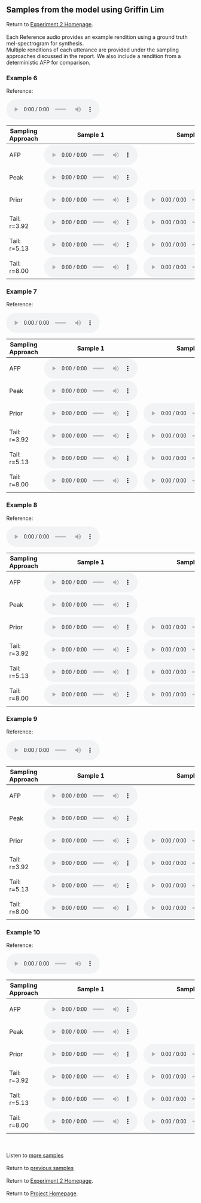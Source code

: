 <!-- exp 1a -->

## Samples from the model using Griffin Lim

Return to [Experiment 2 Homepage](https://ljlj9.github.io/mscproject/experiment_2_test.html).
<br><br>
Each Reference audio provides an example rendition using a ground truth mel-spectrogram for synthesis.
<br>
Multiple renditions of each utterance are provided under the sampling approaches discussed in the report.
We also include a rendition from a deterministic AFP for comparison.
### Example 6

Reference:          
<p><audio src="Experiment2/Example6/reference.wav" controls style="width: 250px;"></audio></p>

| Sampling Approach | Sample 1 | Sample 2 | Sample 3 | Sample 4 | Sample 5 |
| --- | --- | --- | --- | --- | --- |
| AFP | <audio src="afp_web_samples/Example6.wav" controls style="width: 250px;"></audio> | | | | |
| Peak  | <audio src="Experiment2/Example6/peak/sample_1.wav" controls style="width: 250px;"></audio> | | | | |
| Prior | <audio src="Experiment2/Example6/prior/sample_1.wav" controls style="width: 250px;"></audio> | <audio src="Experiment2/Example6/prior/sample_2.wav" controls style="width: 250px;"></audio> | <audio src="Experiment2/Example6/prior/sample_3.wav" controls style="width: 250px;"></audio> | <audio src="Experiment2/Example6/prior/sample_4.wav" controls style="width: 250px;"></audio> | <audio src="Experiment2/Example6/prior/sample_5.wav" controls style="width: 250px;"></audio> |
| Tail: r=3.92 | <audio src="Experiment2/Example6/tail392/sample_1.wav" controls style="width: 250px;"></audio> | <audio src="Experiment2/Example6/tail392/sample_2.wav" controls style="width: 250px;"></audio> | <audio src="Experiment2/Example6/tail392/sample_3.wav" controls style="width: 250px;"></audio> | <audio src="Experiment2/Example6/tail392/sample_4.wav" controls style="width: 250px;"></audio> | <audio src="Experiment2/Example6/tail392/sample_5.wav" controls style="width: 250px;"></audio> |
| Tail: r=5.13 | <audio src="Experiment2/Example6/tail513/sample_1.wav" controls style="width: 250px;"></audio> | <audio src="Experiment2/Example6/tail513/sample_2.wav" controls style="width: 250px;"></audio> | <audio src="Experiment2/Example6/tail513/sample_3.wav" controls style="width: 250px;"></audio> | <audio src="Experiment2/Example6/tail513/sample_4.wav" controls style="width: 250px;"></audio> | <audio src="Experiment2/Example6/tail513/sample_5.wav" controls style="width: 250px;"></audio> |
| Tail: r=8.00 | <audio src="Experiment2/Example6/tail8/sample_1.wav" controls style="width: 250px;"></audio> | <audio src="Experiment2/Example6/tail8/sample_2.wav" controls style="width: 250px;"></audio> | <audio src="Experiment2/Example6/tail8/sample_3.wav" controls style="width: 250px;"></audio> | <audio src="Experiment2/Example6/tail8/sample_4.wav" controls style="width: 250px;"></audio> | <audio src="Experiment2/Example6/tail8/sample_5.wav" controls style="width: 250px;"></audio> |

### Example 7

Reference:          
<p><audio src="Experiment2/Example7/reference.wav" controls style="width: 250px;"></audio></p>

| Sampling Approach | Sample 1 | Sample 2 | Sample 3 | Sample 4 | Sample 5 |
| --- | --- | --- | --- | --- | --- |
| AFP | <audio src="afp_web_samples/Example7.wav" controls style="width: 250px;"></audio> | | | | |
| Peak  | <audio src="Experiment2/Example7/peak/sample_1.wav" controls style="width: 250px;"></audio> | | | | |
| Prior | <audio src="Experiment2/Example7/prior/sample_1.wav" controls style="width: 250px;"></audio> | <audio src="Experiment2/Example7/prior/sample_2.wav" controls style="width: 250px;"></audio> | <audio src="Experiment2/Example7/prior/sample_3.wav" controls style="width: 250px;"></audio> | <audio src="Experiment2/Example7/prior/sample_4.wav" controls style="width: 250px;"></audio> | <audio src="Experiment2/Example7/prior/sample_5.wav" controls style="width: 250px;"></audio> |
| Tail: r=3.92 | <audio src="Experiment2/Example7/tail392/sample_1.wav" controls style="width: 250px;"></audio> | <audio src="Experiment2/Example7/tail392/sample_2.wav" controls style="width: 250px;"></audio> | <audio src="Experiment2/Example7/tail392/sample_3.wav" controls style="width: 250px;"></audio> | <audio src="Experiment2/Example7/tail392/sample_4.wav" controls style="width: 250px;"></audio> | <audio src="Experiment2/Example7/tail392/sample_5.wav" controls style="width: 250px;"></audio> |
| Tail: r=5.13 | <audio src="Experiment2/Example7/tail513/sample_1.wav" controls style="width: 250px;"></audio> | <audio src="Experiment2/Example7/tail513/sample_2.wav" controls style="width: 250px;"></audio> | <audio src="Experiment2/Example7/tail513/sample_3.wav" controls style="width: 250px;"></audio> | <audio src="Experiment2/Example7/tail513/sample_4.wav" controls style="width: 250px;"></audio> | <audio src="Experiment2/Example7/tail513/sample_5.wav" controls style="width: 250px;"></audio> |
| Tail: r=8.00 | <audio src="Experiment2/Example7/tail8/sample_1.wav" controls style="width: 250px;"></audio> | <audio src="Experiment2/Example7/tail8/sample_2.wav" controls style="width: 250px;"></audio> | <audio src="Experiment2/Example7/tail8/sample_3.wav" controls style="width: 250px;"></audio> | <audio src="Experiment2/Example7/tail8/sample_4.wav" controls style="width: 250px;"></audio> | <audio src="Experiment2/Example7/tail8/sample_5.wav" controls style="width: 250px;"></audio> |

### Example 8

Reference:          
<p><audio src="Experiment2/Example8/reference.wav" controls style="width: 250px;"></audio></p>

| Sampling Approach | Sample 1 | Sample 2 | Sample 3 | Sample 4 | Sample 5 |
| --- | --- | --- | --- | --- | --- |
| AFP | <audio src="afp_web_samples/Example8.wav" controls style="width: 250px;"></audio> | | | | |
| Peak  | <audio src="Experiment2/Example8/peak/sample_1.wav" controls style="width: 250px;"></audio> | | | | |
| Prior | <audio src="Experiment2/Example8/prior/sample_1.wav" controls style="width: 250px;"></audio> | <audio src="Experiment2/Example8/prior/sample_2.wav" controls style="width: 250px;"></audio> | <audio src="Experiment2/Example8/prior/sample_3.wav" controls style="width: 250px;"></audio> | <audio src="Experiment2/Example8/prior/sample_4.wav" controls style="width: 250px;"></audio> | <audio src="Experiment2/Example8/prior/sample_5.wav" controls style="width: 250px;"></audio> |
| Tail: r=3.92 | <audio src="Experiment2/Example8/tail392/sample_1.wav" controls style="width: 250px;"></audio> | <audio src="Experiment2/Example8/tail392/sample_2.wav" controls style="width: 250px;"></audio> | <audio src="Experiment2/Example8/tail392/sample_3.wav" controls style="width: 250px;"></audio> | <audio src="Experiment2/Example8/tail392/sample_4.wav" controls style="width: 250px;"></audio> | <audio src="Experiment2/Example8/tail392/sample_5.wav" controls style="width: 250px;"></audio> |
| Tail: r=5.13 | <audio src="Experiment2/Example8/tail513/sample_1.wav" controls style="width: 250px;"></audio> | <audio src="Experiment2/Example8/tail513/sample_2.wav" controls style="width: 250px;"></audio> | <audio src="Experiment2/Example8/tail513/sample_3.wav" controls style="width: 250px;"></audio> | <audio src="Experiment2/Example8/tail513/sample_4.wav" controls style="width: 250px;"></audio> | <audio src="Experiment2/Example8/tail513/sample_5.wav" controls style="width: 250px;"></audio> |
| Tail: r=8.00 | <audio src="Experiment2/Example8/tail8/sample_1.wav" controls style="width: 250px;"></audio> | <audio src="Experiment2/Example8/tail8/sample_2.wav" controls style="width: 250px;"></audio> | <audio src="Experiment2/Example8/tail8/sample_3.wav" controls style="width: 250px;"></audio> | <audio src="Experiment2/Example8/tail8/sample_4.wav" controls style="width: 250px;"></audio> | <audio src="Experiment2/Example8/tail8/sample_5.wav" controls style="width: 250px;"></audio> |

### Example 9

Reference:          
<p><audio src="Experiment2/Example9/reference.wav" controls style="width: 250px;"></audio></p>

| Sampling Approach | Sample 1 | Sample 2 | Sample 3 | Sample 4 | Sample 5 |
| --- | --- | --- | --- | --- | --- |
| AFP | <audio src="afp_web_samples/Example9.wav" controls style="width: 250px;"></audio> | | | | |
| Peak  | <audio src="Experiment2/Example9/peak/sample_1.wav" controls style="width: 250px;"></audio> | | | | |
| Prior | <audio src="Experiment2/Example9/prior/sample_1.wav" controls style="width: 250px;"></audio> | <audio src="Experiment2/Example9/prior/sample_2.wav" controls style="width: 250px;"></audio> | <audio src="Experiment2/Example9/prior/sample_3.wav" controls style="width: 250px;"></audio> | <audio src="Experiment2/Example9/prior/sample_4.wav" controls style="width: 250px;"></audio> | <audio src="Experiment2/Example9/prior/sample_5.wav" controls style="width: 250px;"></audio> |
| Tail: r=3.92 | <audio src="Experiment2/Example9/tail392/sample_1.wav" controls style="width: 250px;"></audio> | <audio src="Experiment2/Example9/tail392/sample_2.wav" controls style="width: 250px;"></audio> | <audio src="Experiment2/Example9/tail392/sample_3.wav" controls style="width: 250px;"></audio> | <audio src="Experiment2/Example9/tail392/sample_4.wav" controls style="width: 250px;"></audio> | <audio src="Experiment2/Example9/tail392/sample_5.wav" controls style="width: 250px;"></audio> |
| Tail: r=5.13 | <audio src="Experiment2/Example9/tail513/sample_1.wav" controls style="width: 250px;"></audio> | <audio src="Experiment2/Example9/tail513/sample_2.wav" controls style="width: 250px;"></audio> | <audio src="Experiment2/Example9/tail513/sample_3.wav" controls style="width: 250px;"></audio> | <audio src="Experiment2/Example9/tail513/sample_4.wav" controls style="width: 250px;"></audio> | <audio src="Experiment2/Example9/tail513/sample_5.wav" controls style="width: 250px;"></audio> |
| Tail: r=8.00 | <audio src="Experiment2/Example9/tail8/sample_1.wav" controls style="width: 250px;"></audio> | <audio src="Experiment2/Example9/tail8/sample_2.wav" controls style="width: 250px;"></audio> | <audio src="Experiment2/Example9/tail8/sample_3.wav" controls style="width: 250px;"></audio> | <audio src="Experiment2/Example9/tail8/sample_4.wav" controls style="width: 250px;"></audio> | <audio src="Experiment2/Example9/tail8/sample_5.wav" controls style="width: 250px;"></audio> |

### Example 10

Reference:          
<p><audio src="Experiment2/Example10/reference.wav" controls style="width: 250px;"></audio></p>

| Sampling Approach | Sample 1 | Sample 2 | Sample 3 | Sample 4 | Sample 5 |
| --- | --- | --- | --- | --- | --- |
| AFP | <audio src="afp_web_samples/Example10.wav" controls style="width: 250px;"></audio> | | | | |
| Peak  | <audio src="Experiment2/Example10/peak/sample_1.wav" controls style="width: 250px;"></audio> | | | | |
| Prior | <audio src="Experiment2/Example10/prior/sample_1.wav" controls style="width: 250px;"></audio> | <audio src="Experiment2/Example10/prior/sample_2.wav" controls style="width: 250px;"></audio> | <audio src="Experiment2/Example10/prior/sample_3.wav" controls style="width: 250px;"></audio> | <audio src="Experiment2/Example10/prior/sample_4.wav" controls style="width: 250px;"></audio> | <audio src="Experiment2/Example10/prior/sample_5.wav" controls style="width: 250px;"></audio> |
| Tail: r=3.92 | <audio src="Experiment2/Example10/tail392/sample_1.wav" controls style="width: 250px;"></audio> | <audio src="Experiment2/Example10/tail392/sample_2.wav" controls style="width: 250px;"></audio> | <audio src="Experiment2/Example10/tail392/sample_3.wav" controls style="width: 250px;"></audio> | <audio src="Experiment2/Example10/tail392/sample_4.wav" controls style="width: 250px;"></audio> | <audio src="Experiment2/Example10/tail392/sample_5.wav" controls style="width: 250px;"></audio> |
| Tail: r=5.13 | <audio src="Experiment2/Example10/tail513/sample_1.wav" controls style="width: 250px;"></audio> | <audio src="Experiment2/Example10/tail513/sample_2.wav" controls style="width: 250px;"></audio> | <audio src="Experiment2/Example10/tail513/sample_3.wav" controls style="width: 250px;"></audio> | <audio src="Experiment2/Example10/tail513/sample_4.wav" controls style="width: 250px;"></audio> | <audio src="Experiment2/Example10/tail513/sample_5.wav" controls style="width: 250px;"></audio> |
| Tail: r=8.00 | <audio src="Experiment2/Example10/tail8/sample_1.wav" controls style="width: 250px;"></audio> | <audio src="Experiment2/Example10/tail8/sample_2.wav" controls style="width: 250px;"></audio> | <audio src="Experiment2/Example10/tail8/sample_3.wav" controls style="width: 250px;"></audio> | <audio src="Experiment2/Example10/tail8/sample_4.wav" controls style="width: 250px;"></audio> | <audio src="Experiment2/Example10/tail8/sample_5.wav" controls style="width: 250px;"></audio> |


<br><br>
Listen to [more samples](https://ljlj9.github.io/mscproject/experiment_2_iii.html)
<br><br>
Return to [previous samples](https://ljlj9.github.io/mscproject/experiment_2_i.html)
<br><br>
Return to [Experiment 2 Homepage](https://ljlj9.github.io/mscproject/experiment_2_test.html).
<br><br>
Return to [Project Homepage](https://ljlj9.github.io/mscproject/index.html).

